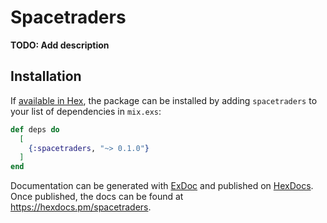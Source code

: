 # Spacetraders

**TODO: Add description**

## Installation

If [available in Hex](https://hex.pm/docs/publish), the package can be installed
by adding `spacetraders` to your list of dependencies in `mix.exs`:

```elixir
def deps do
  [
    {:spacetraders, "~> 0.1.0"}
  ]
end
```

Documentation can be generated with [ExDoc](https://github.com/elixir-lang/ex_doc)
and published on [HexDocs](https://hexdocs.pm). Once published, the docs can
be found at <https://hexdocs.pm/spacetraders>.

